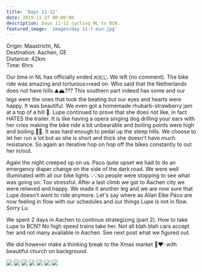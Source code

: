 ```yaml
---
title: 'Days 11-12'
date: 2019-11-27 00:00:00
description: Days 11-12 cycling NL to BCN.
featured_image: 'images/day 11-f-min.jpg'
---
```


Origin: Maastricht, NL <br>
Destination: Aachen, GE <br>
Distance: 42km <br>
Time: 6hrs <br>

Our time in NL has officially ended 🔚🇳🇱. We left (no comment). The bike ride was amazing and torturous>read on. Who said that the Netherlands does not have hills ⛰🏔??? This southern part indeed has some and our legs were the ones that took the beating but our eyes and hearts were happy. It was beautiful. We even got a homemade rhubarb-strawberry jam at a top of a hill 🍓. Lupe continued to prove that she does not like, in fact HATES the trailer. It is like having a opera singing dog drilling your ears with her cries making the bike ride a bit unbearable and boiling points were high and boiling.💨😤. It was hard enough to pedal up the steep hills. We choose to let her run a lot but as she is short and thick she doesn't have much resistance. So again an iterative hop on hop off the bikes constantly to out her in/out.

Again the night creeped up on us. Paco quite upset we had to do an emergency diaper change on the side of the dark road. We were well illuminated with all our bike lights 💡💡so people were stopping to see what was going on. Too stressful. After a last climb we got to Aachen city we were relieved and happy. We made it another leg and we are now sure that Lupe doesn't want to ride anymore. Let's say where as Allan Elke Paco are now feeling in flow with our schedules and our things Lupe is not in flow. Sorry Lu.

We spent 2 days in Aachen to continue strategizing (part 2). How to take Lupe to BCN? No high speed trains take her. Not all blah blah cars accept her and not many available in Aachen. See next post what we figured out.

We did however make a thinking break to the Xmas market 💚❤🕯 with beautiful church on background.

<div class="gallery" data-columns="3">
	<img src="/images/day 11-a-min.jpg">
	<img src="/images/day 11-b-min.jpg">
	<img src="/images/day 11-c-min.jpg">
	<img src="/images/day 11-d-min.jpg">
	<img src="/images/day 11-e-min.jpg">
	<img src="/images/day 11-f-min.jpg">
	<img src="/images/day 11-g-min.jpg">
</div>
